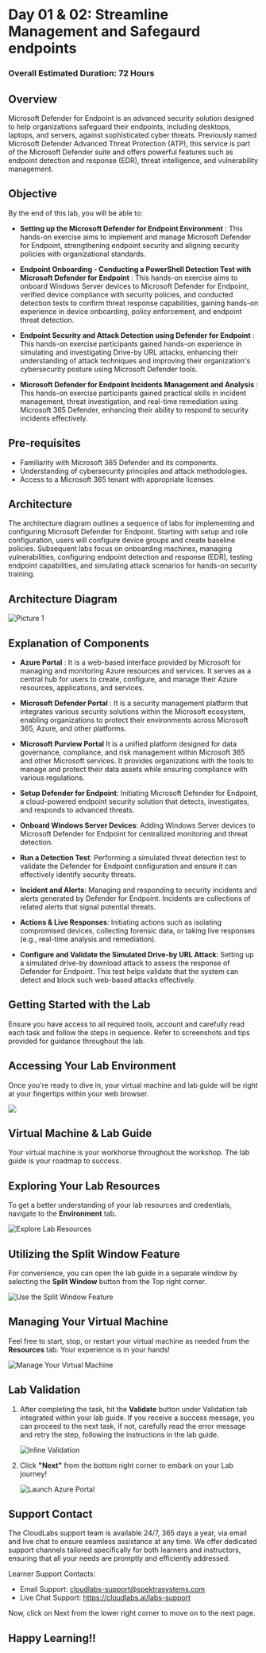 # Day 01 & 02: Streamline Management and Safegaurd endpoints

### Overall Estimated Duration: 72 Hours

## Overview

Microsoft Defender for Endpoint is an advanced security solution designed to help organizations safeguard their endpoints, including desktops, laptops, and servers, against sophisticated cyber threats. Previously named Microsoft Defender Advanced Threat Protection (ATP), this service is part of the Microsoft Defender suite and offers powerful features such as endpoint detection and response (EDR), threat intelligence, and vulnerability management. 

## Objective

By the end of this lab, you will be able to:

- **Setting up the Microsoft Defender for Endpoint Environment** : This hands-on exercise aims to implement and manage Microsoft Defender for Endpoint, strengthening endpoint security and aligning security policies with organizational standards.

- **Endpoint Onboarding - Conducting a PowerShell Detection Test with Microsoft Defender for Endpoint** : This hands-on exercise aims to onboard Windows Server devices to Microsoft Defender for Endpoint, verified device compliance with security policies, and conducted detection tests to confirm threat response capabilities, gaining hands-on experience in device onboarding, policy enforcement, and endpoint threat detection. 

- **Endpoint Security and Attack Detection using Defender for Endpoint** : This hands-on exercise participants gained hands-on experience in simulating and investigating Drive-by URL attacks, enhancing their understanding of attack techniques and improving their organization's cybersecurity posture using Microsoft Defender tools.

- **Microsoft Defender for Endpoint Incidents Management and Analysis** : This hands-on exercise participants gained practical skills in incident management, threat investigation, and real-time remediation using Microsoft 365 Defender, enhancing their ability to respond to security incidents effectively.
  
## Pre-requisites

- Familiarity with Microsoft 365 Defender and its components.
- Understanding of cybersecurity principles and attack methodologies.
- Access to a Microsoft 365 tenant with appropriate licenses.

## Architecture

The architecture diagram outlines a sequence of labs for implementing and configuring Microsoft Defender for Endpoint. Starting with setup and role configuration, users will configure device groups and create baseline policies. Subsequent labs focus on onboarding machines, managing vulnerabilities, configuring endpoint detection and response (EDR), testing endpoint capabilities, and simulating attack scenarios for hands-on security training.

## Architecture Diagram

![Picture 1](media/day2-arch.png)

## Explanation of Components

- **Azure Portal** : It is a web-based interface provided by Microsoft for managing and monitoring Azure resources and services. It serves as a central hub for users to create, configure, and manage their Azure resources, applications, and services.

- **Microsoft Defender Portal** : It is a security management platform that integrates various security solutions within the Microsoft ecosystem, enabling organizations to protect their environments across Microsoft 365, Azure, and other platforms. 

- **Microsoft Purview Portal** It is a unified platform designed for data governance, compliance, and risk management within Microsoft 365 and other Microsoft services. It provides organizations with the tools to manage and protect their data assets while ensuring compliance with various regulations.

- **Setup Defender for Endpoint**: Initiating Microsoft Defender for Endpoint, a cloud-powered endpoint security solution that detects, investigates, and responds to advanced threats.

- **Onboard Windows Server Devices**: Adding Windows Server devices to Microsoft Defender for Endpoint for centralized monitoring and threat detection.

- **Run a Detection Test**: Performing a simulated threat detection test to validate the Defender for Endpoint configuration and ensure it can effectively identify security threats.

- **Incident and Alerts**: Managing and responding to security incidents and alerts generated by Defender for Endpoint. Incidents are collections of related alerts that signal potential threats.

- **Actions & Live Responses**: Initiating actions such as isolating compromised devices, collecting forensic data, or taking live responses (e.g., real-time analysis and remediation).

- **Configure and Validate the Simulated Drive-by URL Attack**: Setting up a simulated drive-by download attack to assess the response of Defender for Endpoint. This test helps validate that the system can detect and block such web-based attacks effectively.

## Getting Started with the Lab

Ensure you have access to all required tools, account and carefully read each task and follow the steps in sequence. Refer to screenshots and tips provided for guidance throughout the lab.

## Accessing Your Lab Environment
 
Once you're ready to dive in, your virtual machine and lab guide will be right at your fingertips within your web browser.

   ![](media/env.png)

## Virtual Machine & Lab Guide
 
Your virtual machine is your workhorse throughout the workshop. The lab guide is your roadmap to success.
 
## Exploring Your Lab Resources
 
To get a better understanding of your lab resources and credentials, navigate to the **Environment** tab.
 
   ![Explore Lab Resources](media/env1.png)
 
## Utilizing the Split Window Feature
 
For convenience, you can open the lab guide in a separate window by selecting the **Split Window** button from the Top right corner.
 
 ![Use the Split Window Feature](media/split.png)
 
## Managing Your Virtual Machine
 
Feel free to start, stop, or restart your virtual machine as needed from the **Resources** tab. Your experience is in your hands!
 
![Manage Your Virtual Machine](media/resources.png)

## Lab Validation

1. After completing the task, hit the **Validate** button under Validation tab integrated within your lab guide. If you receive a success message, you can proceed to the next task, if not, carefully read the error message and retry the step, following the instructions in the lab guide.

   ![Inline Validation](media/inline-validation1.png)
   
1. Click **"Next"** from the bottom right corner to embark on your Lab journey!

   ![Launch Azure Portal](media/page.png)

## Support Contact

The CloudLabs support team is available 24/7, 365 days a year, via email and live chat to ensure seamless assistance at any time. We offer dedicated support channels tailored specifically for both learners and instructors, ensuring that all your needs are promptly and efficiently addressed.

Learner Support Contacts:

- Email Support: cloudlabs-support@spektrasystems.com
- Live Chat Support: https://cloudlabs.ai/labs-support

Now, click on Next from the lower right corner to move on to the next page.

## Happy Learning!!


